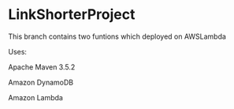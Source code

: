 # LinkShorterProject

This branch contains two funtions
which deployed on AWSLambda

Uses:

Apache Maven 3.5.2

Amazon DynamoDB

Amazon Lambda

